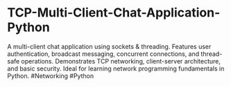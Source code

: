# TCP-Multi-Client-Chat-Application-Python
A multi-client chat application using sockets &amp; threading. Features user authentication, broadcast messaging, concurrent connections, and thread-safe operations. Demonstrates TCP networking, client-server architecture, and basic security. Ideal for learning network programming fundamentals in Python. #Networking #Python
